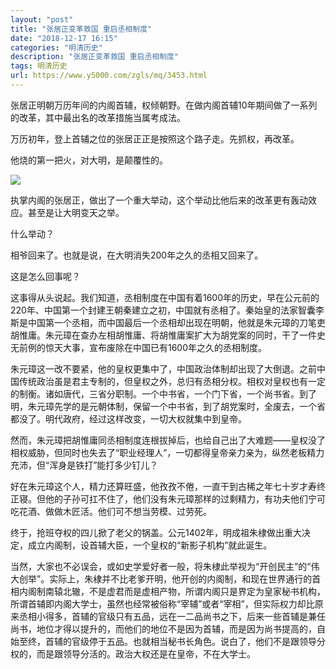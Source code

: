 ```yaml
---
layout: "post"
title: "张居正变革救国 重启丞相制度"
date: "2018-12-17 16:15"
categories: "明清历史"
description: "张居正变革救国 重启丞相制度"
tags: 明清历史
url: https://www.y5000.com/zgls/mq/3453.html
---
```






张居正明朝万历年间的内阁首辅，权倾朝野。在做内阁首辅10年期间做了一系列的改革，其中最出名的改革措施当属考成法。

万历初年，登上首辅之位的张居正正是按照这个路子走。先抓权，再改革。

他烧的第一把火，对大明，是颠覆性的。

![](/uploads/allimg/161013/6-161013110A0518.JPG)

执掌内阁的张居正，做出了一个重大举动，这个举动比他后来的改革更有轰动效应。甚至是让大明变天之举。

什么举动？

相爷回来了。也就是说，在大明消失200年之久的丞相又回来了。

这是怎么回事呢？

这事得从头说起。我们知道，丞相制度在中国有着1600年的历史，早在公元前的220年、中国第一个封建王朝秦建立之初，中国就有丞相了。秦始皇的法家智囊李斯是中国第一个丞相，而中国最后一个丞相却出现在明朝，他就是朱元璋的刀笔吏胡惟庸。朱元璋在查办左相胡惟庸、将胡惟庸案扩大为胡党案的同时，干了一件史无前例的惊天大事，宣布废除在中国已有1600年之久的丞相制度。

朱元璋这一改不要紧，他的皇权更集中了，中国政治体制却出现了大倒退。之前中国传统政治虽是君主专制的，但皇权之外，总归有丞相分权。相权对皇权也有一定的制衡。诸如唐代，三省分职制。一个中书省，一个门下省，一个尚书省。到了明，朱元璋先学的是元朝体制，保留一个中书省，到了胡党案时，全废去，一个省都没了。明代政府，经过这样改变，一切大权就集中到皇帝。

然而，朱元璋把胡惟庸同丞相制度连根拔掉后，也给自己出了大难题——皇权没了相权威胁，但同时也失去了“职业经理人”，一切都得皇帝亲力亲为，纵然老板精力充沛，但“浑身是铁打”能打多少钉儿？

好在朱元璋这个人，精力还算旺盛，他孜孜不倦，一直干到古稀之年七十岁才寿终正寝。但他的子孙可扛不住了，他们没有朱元璋那样的过剩精力，有功夫他们宁可吃花酒、做做木匠活。他们可不想当劳模、过劳死。

终于，抢班夺权的四儿掀了老父的锅盖。公元1402年，明成祖朱棣做出重大决定，成立内阁制，设首辅大臣，一个皇权的“新影子机构”就此诞生。

当然，大家也不必误会，或如史学爱好者一般，将朱棣此举视为“开创民主”的“伟大创举”。实际上，朱棣并不比老爹开明，他开创的内阁制，和现在世界通行的首相内阁制南辕北辙，不是虚君而是虚相产物，所谓内阁只是界定为皇家秘书机构，所谓首辅即内阁大学士，虽然也经常被俗称“宰辅”或者“宰相”，但实际权力却比原来丞相小得多，首辅的官级只有五品，远在一二品尚书之下，后来一些首辅是兼任尚书，地位才得以提升的，而他们的地位不是因为首辅，而是因为尚书提高的，自始至终，首辅的官级停于五品。也就相当秘书长角色。说白了，他们不是跟领导分权的，而是跟领导分活的。政治大权还是在皇帝，不在大学士。
